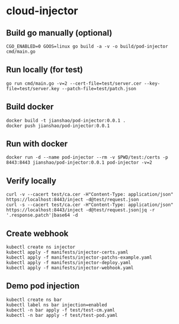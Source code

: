 # cloud-injector

## Build go manually (optional)
~~~ shell
CGO_ENABLED=0 GOOS=linux go build -a -v -o build/pod-injector cmd/main.go
~~~

## Run locally (for test)
~~~ shell
go run cmd/main.go -v=2 --cert-file=test/server.cer --key-file=test/server.key --patch-file=test/patch.json
~~~

## Build docker
~~~ shell
docker build -t jianshao/pod-injector:0.0.1 .
docker push jianshao/pod-injector:0.0.1
~~~

## Run with docker
~~~ shell
docker run -d --name pod-injector --rm -v $PWD/test:/certs -p 8443:8443 jianshao/pod-injector:0.0.1 pod-injector -v=2
~~~

## Verify locally
~~~ shell
curl -v --cacert test/ca.cer -H"Content-Type: application/json" https://localhost:8443/inject -d@test/request.json
curl -s --cacert test/ca.cer -H"Content-Type: application/json" https://localhost:8443/inject -d@test/request.json|jq -r '.response.patch'|base64 -d
~~~

## Create webhook
~~~ shell
kubectl create ns injector
kubectl apply -f manifests/injector-certs.yaml
kubectl apply -f manifests/injector-patchs-example.yaml
kubectl apply -f manifests/injector-deploy.yaml
kubectl apply -f manifests/injector-webhook.yaml
~~~

## Demo pod injection
~~~ shell
kubectl create ns bar
kubectl label ns bar injection=enabled
kubectl -n bar apply -f test/test-cm.yaml
kubectl -n bar apply -f test/test-pod.yaml
~~~
